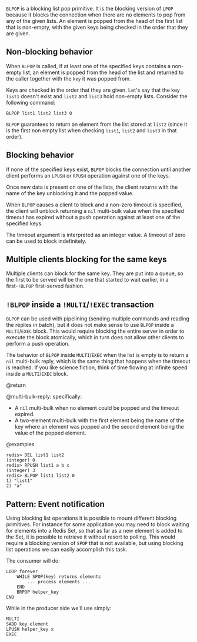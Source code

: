 `BLPOP` is a blocking list pop primitive.  It is the blocking version of `LPOP`
because it blocks the connection when there are no elements to pop from any of
the given lists. An element is popped from the head of the first list that is
non-empty, with the given keys being checked in the order that they are given.

## Non-blocking behavior

When `BLPOP` is called, if at least one of the specified keys contains a
non-empty list, an element is popped from the head of the list and returned to
the caller together with the `key` it was popped from.

Keys are checked in the order that they are given. Let's say that the key
`list1` doesn't exist and `list2` and `list3` hold non-empty lists. Consider
the following command:

    BLPOP list1 list2 list3 0

`BLPOP` guarantees to return an element from the list stored at `list2` (since
it is the first non empty list when checking `list1`, `list2` and `list3` in
that order).

## Blocking behavior

If none of the specified keys exist, `BLPOP` blocks
the connection until another client performs an `LPUSH` or `RPUSH` operation
against one of the keys.

Once new data is present on one of the lists, the client returns with the name
of the key unblocking it and the popped value.

When `BLPOP` causes a client to block and a non-zero timeout is specified, the
client will unblock returning a `nil` multi-bulk value when the specified
timeout has expired without a push operation against at least one of the
specified keys.

The timeout argument is interpreted as an integer value. A timeout of zero can
be used to block indefinitely.

## Multiple clients blocking for the same keys

Multiple clients can block for the same key. They are put into
a queue, so the first to be served will be the one that started to wait
earlier, in a first-`!BLPOP` first-served fashion.

## `!BLPOP` inside a `!MULTI`/`!EXEC` transaction

`BLPOP` can be used with pipelining (sending multiple commands and reading the
replies in batch), but it does not make sense to use `BLPOP` inside a
`MULTI`/`EXEC` block. This would require blocking the entire server in order to
execute the block atomically, which in turn does not allow other clients to
perform a push operation.

The behavior of `BLPOP` inside `MULTI`/`EXEC` when the list is empty is to
return a `nil` multi-bulk reply, which is the same thing that happens when the
timeout is reached. If you like science fiction, think of time flowing at
infinite speed inside a `MULTI`/`EXEC` block.

@return

@multi-bulk-reply: specifically:

* A `nil` multi-bulk when no element could be popped and the timeout expired.
* A two-element multi-bulk with the first element being the name of the key where an element
  was popped and the second element being the value of the popped element.

@examples

    redis> DEL list1 list2
    (integer) 0
    redis> RPUSH list1 a b c
    (integer) 3
    redis> BLPOP list1 list2 0
    1) "list1"
    2) "a"

## Pattern: Event notification

Using blocking list operations it is possible to mount different blocking
primitives. For instance for some application you may need to block
waiting for elements into a Redis Set, so that as far as a new element is
added to the Set, it is possible to retrieve it without resort to polling.
This would require a blocking version of `SPOP` that is
not available, but using blocking list operations we can easily accomplish
this task.

The consumer will do:

    LOOP forever
        WHILE SPOP(key) returns elements
            ... process elements ...
        END
        BRPOP helper_key
    END

While in the producer side we'll use simply:

    MULTI
    SADD key element
    LPUSH helper_key x
    EXEC


